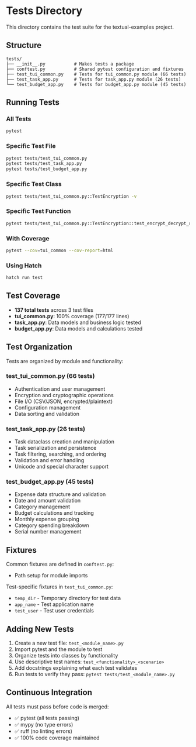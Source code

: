 # Tests Directory

This directory contains the test suite for the textual-examples project.

## Structure

```
tests/
├── __init__.py           # Makes tests a package
├── conftest.py           # Shared pytest configuration and fixtures
├── test_tui_common.py    # Tests for tui_common.py module (66 tests)
├── test_task_app.py      # Tests for task_app.py module (26 tests)
└── test_budget_app.py    # Tests for budget_app.py module (45 tests)
```

## Running Tests

### All Tests

```bash
pytest
```

### Specific Test File

```bash
pytest tests/test_tui_common.py
pytest tests/test_task_app.py
pytest tests/test_budget_app.py
```

### Specific Test Class

```bash
pytest tests/test_tui_common.py::TestEncryption -v
```

### Specific Test Function

```bash
pytest tests/test_tui_common.py::TestEncryption::test_encrypt_decrypt_roundtrip -v
```

### With Coverage

```bash
pytest --cov=tui_common --cov-report=html
```

### Using Hatch

```bash
hatch run test
```

## Test Coverage

- **137 total tests** across 3 test files
- **tui_common.py**: 100% coverage (177/177 lines)
- **task_app.py**: Data models and business logic tested
- **budget_app.py**: Data models and calculations tested

## Test Organization

Tests are organized by module and functionality:

### test_tui_common.py (66 tests)

- Authentication and user management
- Encryption and cryptographic operations
- File I/O (CSV/JSON, encrypted/plaintext)
- Configuration management
- Data sorting and validation

### test_task_app.py (26 tests)

- Task dataclass creation and manipulation
- Task serialization and persistence
- Task filtering, searching, and ordering
- Validation and error handling
- Unicode and special character support

### test_budget_app.py (45 tests)

- Expense data structure and validation
- Date and amount validation
- Category management
- Budget calculations and tracking
- Monthly expense grouping
- Category spending breakdown
- Serial number management

## Fixtures

Common fixtures are defined in `conftest.py`:

- Path setup for module imports

Test-specific fixtures in `test_tui_common.py`:

- `temp_dir` - Temporary directory for test data
- `app_name` - Test application name
- `test_user` - Test user credentials

## Adding New Tests

1. Create a new test file: `test_<module_name>.py`
2. Import pytest and the module to test
3. Organize tests into classes by functionality
4. Use descriptive test names: `test_<functionality>_<scenario>`
5. Add docstrings explaining what each test validates
6. Run tests to verify they pass: `pytest tests/test_<module_name>.py`

## Continuous Integration

All tests must pass before code is merged:

- ✅ pytest (all tests passing)
- ✅ mypy (no type errors)
- ✅ ruff (no linting errors)
- ✅ 100% code coverage maintained
